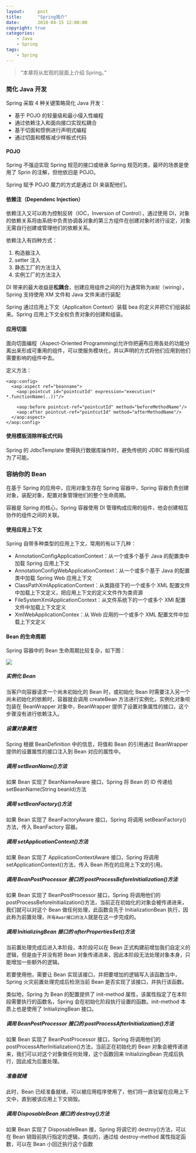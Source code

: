 ```yaml
---
layout:     post
title:      "Spring简介"
date:       2018-04-15 12:00:00
copyright: true
categories:
    - Java
    - Spring
tags:
    - Spring
---
```


> “本章将从宏观的层面上介绍 Spring。”

### 简化 Java 开发

Spring 采取 4 种关键策略简化 Java 开发：

* 基于 POJO 的轻量级和最小侵入性编程
* 通过依赖注入和面向接口实现松耦合
* 基于切面和惯例进行声明式编程
* 通过切面和模板减少样板式代码
  <!-- more -->

#### POJO

Spring 不强迫实现 Spring 规范的接口或继承 Spring 规范的类，最坏的场景是使用了 Sprin 的注解，但他依旧是 POJO。

Spring 赋予 POJO 魔力的方式是通过 DI 来装配他们。

#### 依赖注（Dependenc Injection）

依赖注入又可以称为控制反转（IOC，Inversion of Control），通过使用 DI，对象的依赖关系将由系统中负责协调各对象的第三方组件在创建对象时进行设定，对象无需自行创建或管理他们的依赖关系。

依赖注入有四种方式：

1. 构造器注入
2. setter 注入
3. 静态工厂的方法注入
4. 实例工厂的方法注入

DI 带来的最大收益是**松耦合**，创建应用组件之间的行为通常称为`装配`（wiring），Spring 支持使用 XM 文件和 Java 文件来进行装配

Spring 通过应用上下文（Applicaiton Context）装载 bea 的定义并把它们组装起来。Spring 应用上下文全权负责对象的创建和组装。

#### 应用切面

面向切面编程（Aspect-Oriented Programming)允许你把遍布应用各处的功能分离出来形成可重用的组件，可以使服务模块化，并以声明的方式将他们应用到他们需要影响的组件中去。

定义方法：

```
<aop:config>
  <aop:aspect ref="beanname">
    <aop:pointcut id="pointcutId" expression="execution(* *.functionName(..))"/>

    <aop:before pointcut-ref="pointcutId" method="beforeMethodName"/>
    <aop:after pointcut-ref="pointcutId" method="afterMethodName"/>
  </aop:aspect>
</aop:config>
```

#### 使用模板消除样板式代码

Spring 的 JdbcTemplate 使得执行数据库操作时，避免传统的 JDBC 样板代码成为了可能。

### 容纳你的 Bean

在基于 Spring 的应用中，应用对象生存在 Spring 容器中，Spring 容器负责创建对象，装配对象，配置对象管理他们的整个生命周期。

容器是 Spring 的核心，Spring 容器使用 DI 管理构成应用的组件，他会创建相互协作的组件之间的关联。

#### 使用应用上下文

Spring 自带多种类型的应用上下文，常用的有以下几种：

* AnnotationConfigApplicationContext：从一个或多个基于 Java 的配置类中加载 Spring 应用上下文
* AnnotationConfigWebApplicationContext：从一个或多个基于 Java 的配置类中加载 Spring Web 应用上下文
* ClassPathXmlApplicationContext：从类路径下的一个或多个 XML 配置文件中加载上下文定义，把应用上下文的定义文件作为类资源
* FileSystemXmlApplicationContext：从文件系统下的一个或多个 XMl 配置文件中加载上下文定义
* XmlWebApplicationContex：从 Web 应用的一个或多个 XML 配置文件中加载上下文定义

#### Bean 的生命周期

Spring 容器中的 Bean 生命周期比较复杂，如下图：

![](https://pic3.zhimg.com/80/754a34e03cfaa40008de8e2b9c1b815c_hd.jpg)

##### 实例化 Bean

当客户向容器请求一个尚未初始化的 Bean 时，或初始化 Bean 时需要注入另一个尚未初始化的依赖时，容器就会调用 createBean 方法进行实例化，实例化对象呗包装在 BeanWrapper 对象中，BeanWrapper 提供了设置对象属性的接口，这个步骤没有进行依赖注入。

##### 设置对象属性

Spring 根据 BeanDefinition 中的信息，将值和 Bean 的引用通过 BeanWrapper 提供的设置属性的接口注入到 Bean 对应的属性中。

##### 调用 setBeanName()方法

如果 Bean 实现了 BeanNameAware 接口，Spring 将 Bean 的 ID 传递给 setBeanName(String beanId)方法

##### 调用 setBeanFactory()方法

如果 Bean 实现了 BeanFactoryAware 接口，Spring 将调用 setBeanFactory()方法，传入 BeanFactory 容器。

##### 调用 setApplicationContext()方法

如果 Bean 实现了 ApplicationContextAware 接口，Spring 将调用 setApplicationContext()方法，传入 Bean 所在的应用上下文的引用。

##### 调用 BeanPostProcessor 接口的 postProcessBeforeInitialization()方法

如果 Bean 实现了 BeanPostProcessor 接口，Spring 将调用他们的 postProcessBeforeInitialization()方法，当前正在初始化的对象会被传递进来，我们就可以对这个 Bean 做任何处理，此函数会先于 InitializationBean 执行，因此称为前置处理，`所有Awar接口的注入`就是在这一步完成的。

##### 调用 InitializingBean 接口的 afterPropertiesSet()方法

当前置处理完成后进入本阶段，本阶段可以在 Bean 正式构建前增加我们自定义的逻辑，但是由于并没有把 Bean 对象传递进来，因此本阶段无法处理对象本身，只能增加一些额外的逻辑。

若要使用他，需要让 Bean 实现该接口，并把要增加的逻辑写入该函数当中，Spring 火灾前置处理完成后检测当前 Bean 是否实现了该接口，并执行该函数。

类似地，Spring 为 Bean 的配置提供了 init-method 属性，该属性指定了在本阶段需要执行的函数名，Spring 会在初始化阶段执行设置的函数。init-method 本质上也是使用了 InitializingBean 接口。

##### 调用 BeanPostProcessor 接口的 postProcessAfterInitialization()方法

如果 Bean 实现了 BeanPostProcessor 接口，Spring 将调用他们的 postProcessAfterInitialization()方法，当前正在初始化的 Bean 对象会被传递进来，我们可以对这个对象做任何处理，这个函数回来 InitializingBean 完成后执行，因此成为后置处理。

##### 准备就绪

此时，Bean 已经准备就绪，可以被应用程序使用了，他们将一直驻留在应用上下文中，直到被该应用上下文销毁。

##### 调用 DisposableBean 接口的 destroy()方法

如果 Bean 实现了 DisposableBean 接，Spring 将调它的 destroy()方法，可以在 Bean 销毁前执行指定的逻辑，类似的，通过给 destroy-method 属性指定函数，可以在 Bean 小回迁执行这个函数
